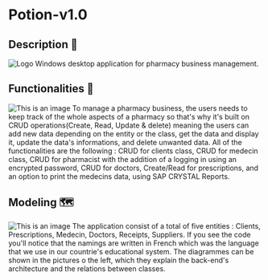 # Potion-v1.0
## Description 📃
![Logo](https://myoctocat.com/assets/images/base-octocat.svg)
Windows desktop application for pharmacy business management.


## Functionalities 🧰
![This is an image](https://myoctocat.com/assets/images/base-octocat.svg)
To manage a pharmacy business, the users needs to keep track of the whole aspects of a pharmacy so that's why it's built on CRUD operations(Create, Read, Update & delete)
meaning the users can add new data depending on the entity or the class, get the data and display it, update the data's informations, and delete unwanted data.
All of the functionalities are the following : CRUD for clients class, CRUD for medecin class, CRUD for pharmacist with the addition of a logging in using an encrypted password,
CRUD for doctors, Create/Read for prescriptions, and an option to print the medecins data, using SAP CRYSTAL Reports.


## Modeling 🗺️
![This is an image](https://myoctocat.com/assets/images/base-octocat.svg)
The application consist of a total of five entities : Clients, Prescriptions, Medecin, Doctors, Receipts, Suppliers. If you see the code you'll notice that the namings
are written in French which was the language that we use in our countrie's educational system. The diagrammes can be shown in the pictures o the left, which they explain
the back-end's architecture and the relations between classes.
